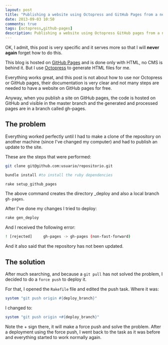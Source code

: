 ```yaml
---
layout: post
title: "Publishing a website using Octopress and GitHub Pages from a new computer"
date: 2013-09-03 10:50
comments: true
tags: [octopress,github-pages]
description: Publishing a website using Octopress GitHub pages from a new computer
---
```

OK, I admit, this post is very specific and it serves more so that I will **never again** forget how to do this.

This blog is hosted on [GitHub Pages](http://pages.github.com) and is done only with HTML, no CMS is behind it. But I use [Octopress](http://octopress.org) to generate HTML files for me.

Everything works great, and this post is not about how to use nor Octopress or GitHub pages, their documentation is very clear and not many steps are needed to have a website on GitHub pages for free.

Anyway, when you publish a site on GitHub pages, the code is hosted on GitHub and visible in the master branch and the generated and processed pages are in a branch called gh-pages.

## The problem

Everything worked perfectly until I had to make a clone of the repository on another machine (since I've changed my computer) and had to publish an update to the site.

These are the steps that were performed:

``` bash
git clone git@github.com:usuario/repositorio.git

bundle install #to install the ruby dependencies
```

``` bash
rake setup_github_pages
```

The above command creates the directory _deploy and also a local branch `gh-pages`.

After I've done my changes I tried to deploy:

``` bash
rake gen_deploy
```

And I received the following error:

``` bash
! [rejected]     gh-pages -> gh-pages (non-fast-forward)
```

And it also said that the repository has not been updated.

<script async src="//pagead2.googlesyndication.com/pagead/js/adsbygoogle.js"></script>
<!-- Responsive content -->
<ins class="adsbygoogle"
     style="display:block"
     data-ad-client="ca-pub-1865353648221711"
     data-ad-slot="8499334570"
     data-ad-format="auto"></ins>
<script>
(adsbygoogle = window.adsbygoogle || []).push({});
</script>

## The solution

After much searching, and because a `git pull` has not solved the problem, I decided to do a `force push` to deploy it.

For that, I opened the `Rakefile` file and edited the push task. Where it was:

``` ruby
system "git push origin #{deploy_branch}"
```

I changed to:

``` ruby
system "git push origin +#{deploy_branch}"
```

Note the + sign there, it will make a force push and solve the problem. After a deployment using the force push, I went back to the task as it was before and everything started to work normally again.
